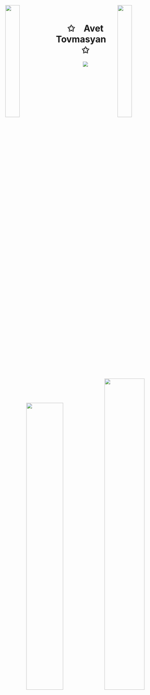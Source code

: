 <img align="left" src="https://user-images.githubusercontent.com/65187002/144930161-2f783401-8d27-4fdf-a2f7-cc0ba32f1f1f.gif" width="30%" style="display:inline;"><img align="right" src="https://user-images.githubusercontent.com/65187002/144930161-2f783401-8d27-4fdf-a2f7-cc0ba32f1f1f.gif" width="30%" style="display:inline;">
<br>
<p align="center">
    <h1 align="center">✩&emsp;Avet Tovmasyan&emsp;✩</h1>
</p>
<p align="center">
    <img src="https://readme-typing-svg.herokuapp.com/?lines=Hellooooooooooooooo;Welcome+to+my+profile!;Take+a+seat&font=Fira%20Code&color=%23D62F79&center=true&width=280&height=50">
</p>
<br>
<p align="center">
    <a href="https://leetcode.com/Avoo/"><img width="48%" src="https://leetcode.card.workers.dev/Avoo?theme=dark&font=baloo&extension=null&border=2&border_radius=8"></a>
    <a href="https://github.com/AvoTovm"><img width="50%" src="https://github-readme-stats.vercel.app/api/top-langs/?username=AvoTovm&theme=dark&hide=html,css,cmake&layout=compact&langs_count=5&bg_color=101010&hide_title=true"></a>
</p>
